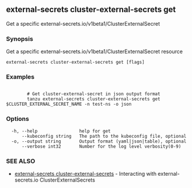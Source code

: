 ## external-secrets cluster-external-secrets get

Get a specific external-secrets.io/v1beta1/ClusterExternalSecret

### Synopsis

Get a specific external-secrets.io/v1beta1/ClusterExternalSecret resource

```
external-secrets cluster-external-secrets get [flags]
```

### Examples

```

		# Get cluster-external-secret in json output format
		tanzu external-secrets cluster-external-secrets get $CLUSTER_EXTERNAL_SECRET_NAME -n test-ns -o json
```

### Options

```
  -h, --help                help for get
      --kubeconfig string   The path to the kubeconfig file, optional
  -o, --output string       Output format (yaml|json|table), optional
      --verbose int32       Number for the log level verbosity(0-9)
```

### SEE ALSO

* [external-secrets cluster-external-secrets](external-secrets_cluster-external-secrets.md)	 - Interacting with external-secrets.io ClusterExternalSecrets

